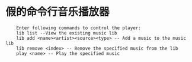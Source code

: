 # 假的命令行音乐播放器

>>
		Enter following commands to control the player:
		lib list --View the existing music lib
		lib add <name><artist><source><type> -- Add a music to the music lib
		lib remove <index> -- Remove the specified music from the lib
		play <name> -- Play the specified music
